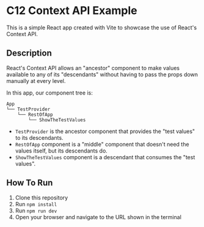 # C12 Context API Example

This is a simple React app created with Vite to showcase the use of React's Context API.

## Description

React's Context API allows an "ancestor" component to make values available to any of its "descendants" without having to pass the props down manually at every level.

In this app, our component tree is:
  
  ```
  App
  └── TestProvider
      └── RestOfApp
          └── ShowTheTestValues
  ```

- `TestProvider` is the ancestor component that provides the "test values" to its descendants.
- `RestOfApp` component is a "middle" component that doesn't need the values itself, but its descendants do.
- `ShowTheTestValues` component is a descendant that consumes the "test values".

## How To Run

1. Clone this repository
2. Run `npm install`
3. Run `npm run dev`
4. Open your browser and navigate to the URL shown in the terminal

